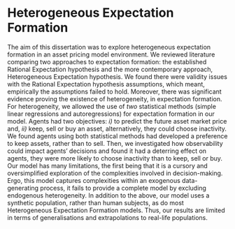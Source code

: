 # Heterogeneous Expectation Formation

The aim of this dissertation was to explore heterogeneous expectation formation in an asset pricing model environment. We reviewed literature comparing two approaches to expectation formation: the established Rational Expectation hypothesis and the more contemporary approach, Heterogeneous Expectation hypothesis. We found there were validity issues with the Rational Expectation hypothesis assumptions, which meant, empirically the assumptions failed to hold. Moreover, there was significant evidence proving the existence of heterogeneity, in expectation formation. For heterogeneity, we allowed the use of _two_ statistical methods (simple linear regressions and autoregressions) for expectation formation in our model. Agents had two objectives: _i)_ to predict the future asset market price and, _ii)_ keep, sell or buy an asset, alternatively, they could choose inactivity. We found agents using both statistical methods had developed a preference to keep assets, rather than to sell. Then, we investigated how observability could impact agents’ decisions and found it had a deterring effect on agents, they were more likely to choose inactivity than to keep, sell or buy. Our model has many limitations, the first being that it is a cursory and oversimplified exploration of the complexities involved in decision-making. Ergo, this model captures complexities within an exogenous data-generating process, it fails to provide a complete model by excluding endogenous heterogeneity. In addition to the above, our model uses a synthetic population, rather than human subjects, as do most Heterogeneous Expectation Formation models. Thus, our results are limited in terms of generalisations and extrapolations to real-life populations. 
